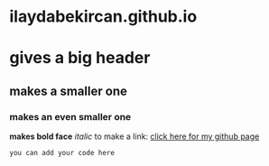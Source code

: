 # ilaydabekircan.github.io

# gives a big header
## makes a smaller one
### makes an even smaller one

**makes bold face**
*italic*
to make a link:
[click here for my github page](https://ilaydabekircan.github.io)



```python
you can add your code here
```
